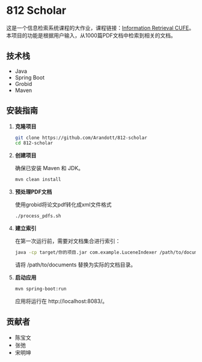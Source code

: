 # 812 Scholar

这是一个信息检索系统课程的大作业，课程链接：[Information Retrieval CUFE](https://pewter-radium-c43.notion.site/Information-Retrieval-CUFE-1ac421a414404044b1219f3262beb5d5)。本项目的功能是根据用户输入，从1000篇PDF文档中检索到相关的文档。

## 技术栈

- Java
- Spring Boot
- Grobid
- Maven

## 安装指南

1. **克隆项目**

   ```bash
   git clone https://github.com/Arandott/812-scholar
   cd 812-scholar
   ```

2. **创建项目**

   确保已安装 Maven 和 JDK。
 
   ```bash
   mvn clean install
   ```
3. **预处理PDF文档**

   使用grobid将论文pdf转化成xml文件格式

   ```bash
   ./process_pdfs.sh

4. **建立索引**

   在第一次运行前，需要对文档集合进行索引：

   ```bash
   java -cp target/你的项目.jar com.example.LuceneIndexer /path/to/documents
   ```

   请将 /path/to/documents 替换为实际的文档目录。

5. **启动应用**

   ```bash
   mvn spring-boot:run
   ```

   应用将运行在 http://localhost:8083/。
 

## 贡献者
- 陈宝文
- 张弛
- 宋明坤
